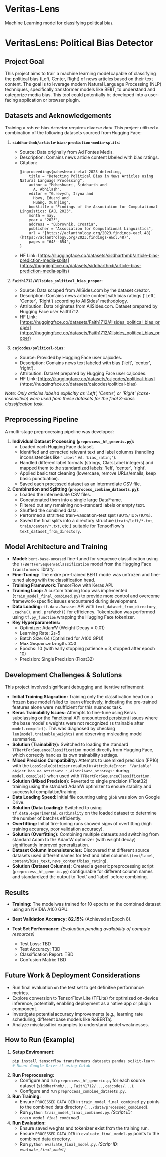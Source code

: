 # Veritas-Lens
Machine Learning model for classifying political bias.
# VeritasLens: Political Bias Detector

## Project Goal

This project aims to train a machine learning model capable of classifying the political bias (Left, Center, Right) of news articles based on their text content. The goal is to leverage modern Natural Language Processing (NLP) techniques, specifically transformer models like BERT, to understand and categorize media bias. This tool could potentially be developed into a user-facing application or browser plugin.

## Datasets and Acknowledgements

Training a robust bias detector requires diverse data. This project utilized a combination of the following datasets sourced from Hugging Face:

1.  **`siddharthmb/article-bias-prediction-media-splits`**:
    * Source: Data originally from Ad Fontes Media.
    * Description: Contains news article content labeled with bias ratings.
    * Citation:
        ```
        @inproceedings{maheshwari-etal-2023-detecting,
            title = "Detecting Political Bias in News Articles using Natural Language Processing",
            author = "Maheshwari, Siddharth and
              A, Abhilash",
            editor = "Gurevych, Iryna and
              Hovy, Eduard and
              Huang, Xuanjing",
            booktitle = "Findings of the Association for Computational Linguistics: EACL 2023",
            month = may,
            year = "2023",
            address = "Dubrovnik, Croatia",
            publisher = "Association for Computational Linguistics",
            url = "[https://aclanthology.org/2023.findings-eacl.48](https://aclanthology.org/2023.findings-eacl.48)",
            pages = "648--654",
        }
        ```
    * HF Link: [https://huggingface.co/datasets/siddharthmb/article-bias-prediction-media-splits](https://huggingface.co/datasets/siddharthmb/article-bias-prediction-media-splits)

2.  **`Faith1712/Allsides_political_bias_proper`**:
    * Source: Data scraped from AllSides.com by the dataset creator.
    * Description: Contains news article content with bias ratings ('Left', 'Center', 'Right') according to AllSides' methodology.
    * Attribution: Data originates from AllSides.com. Dataset prepared by Hugging Face user Faith1712.
    * HF Link: [https://huggingface.co/datasets/Faith1712/Allsides_political_bias_proper](https://huggingface.co/datasets/Faith1712/Allsides_political_bias_proper)

3.  **`cajcodes/political-bias`**:
    * Source: Provided by Hugging Face user cajcodes.
    * Description: Contains news text labeled with bias ('left', 'center', 'right').
    * Attribution: Dataset prepared by Hugging Face user cajcodes.
    * HF Link: [https://huggingface.co/datasets/cajcodes/political-bias](https://huggingface.co/datasets/cajcodes/political-bias)

*Note: Only articles labeled explicitly as 'Left', 'Center', or 'Right' (case-insensitive) were used from these datasets for the final 3-class classification task.*

## Preprocessing Pipeline

A multi-stage preprocessing pipeline was developed:

1.  **Individual Dataset Processing (`preprocess_hf_generic.py`):**
    * Loaded each Hugging Face dataset.
    * Identified and extracted relevant text and label columns (handling inconsistencies like `'label'` vs. `'bias_rating'`).
    * Handled different label formats (strings, ClassLabel integers) and mapped them to the standardized labels: 'left', 'center', 'right'.
    * Applied basic text cleaning (lowercase, remove URLs/emails, keep basic punctuation).
    * Saved each processed dataset as an intermediate CSV file.
2.  **Combination and Splitting (`preprocess_combine_datasets.py`):**
    * Loaded the intermediate CSV files.
    * Concatenated them into a single large DataFrame.
    * Filtered out any remaining non-standard labels or empty text.
    * Shuffled the combined data.
    * Performed a stratified train-validation-test split (80%/10%/10%).
    * Saved the final splits into a directory structure (`train/left/*.txt`, `train/center/*.txt`, etc.) suitable for TensorFlow's `text_dataset_from_directory`.

## Model Architecture and Training

* **Model:** `bert-base-uncased` fine-tuned for sequence classification using the `TFBertForSequenceClassification` model from the Hugging Face `transformers` library.
* **Fine-Tuning:** The entire pre-trained BERT model was unfrozen and fine-tuned along with the classification head.
* **Training Framework:** TensorFlow with Keras API.
* **Training Loop:** A custom training loop was implemented (`train_model_final_combined.py`) to provide more control and overcome framework-specific issues encountered during development.
* **Data Loading:** `tf.data.Dataset` API with `text_dataset_from_directory`, `.cache()`, and `.prefetch()` for efficiency. Tokenization was performed using `tf.py_function` wrapping the Hugging Face tokenizer.
* **Key Hyperparameters:**
    * Optimizer: AdamW (Weight Decay = 0.01)
    * Learning Rate: 2e-5
    * Batch Size: 64 (Optimized for A100 GPU)
    * Max Sequence Length: 256
    * Epochs: 10 (with early stopping patience = 3, stopped after epoch 10)
    * Precision: Single Precision (Float32)

## Development Challenges & Solutions

This project involved significant debugging and iterative refinement:

* **Initial Training Stagnation:** Training only the classification head on a frozen base model failed to learn effectively, indicating the pre-trained features alone were insufficient for this nuanced task.
* **Keras Trainability Issues:** Attempts to fine-tune using Keras subclassing or the Functional API encountered persistent issues where the base model's weights were not recognized as trainable after `model.compile()`. This was diagnosed by checking `len(model.trainable_weights)` and observing misleading model summaries.
* **Solution (Trainability):** Switched to loading the standard `TFBertForSequenceClassification` model directly from Hugging Face, which correctly handles its own trainability settings.
* **Mixed Precision Compatibility:** Attempts to use mixed precision (FP16) with the `LossScaleOptimizer` resulted in `AttributeError: 'Variable' object has no attribute '_distribute_strategy'` during `model.compile()` when used with `TFBertForSequenceClassification`.
* **Solution (Mixed Precision):** Reverted to single precision (Float32) training using the standard AdamW optimizer to ensure stability and successful compilation/training.
* **Data Loading Speed:** Initial file counting using `glob` was slow on Google Drive.
* **Solution (Data Loading):** Switched to using `tf.data.experimental.cardinality` on the loaded dataset to determine the number of batches efficiently.
* **Overfitting:** Initial fine-tuning runs showed signs of overfitting (high training accuracy, poor validation accuracy).
* **Solution (Overfitting):** Combining multiple datasets and switching from standard Adam to the AdamW optimizer (with weight decay) significantly improved generalization.
* **Dataset Column Inconsistencies:** Discovered that different source datasets used different names for text and label columns (`text`/`label`, `content`/`bias_text`, `news_content`/`bias_rating`).
* **Solution (Dataset Columns):** Created a generic preprocessing script (`preprocess_hf_generic.py`) configurable for different column names and standardized the output to 'text' and 'label' before combining.

## Results

* **Training:** The model was trained for 10 epochs on the combined dataset using an NVIDIA A100 GPU.
* **Best Validation Accuracy:** **82.15%** (Achieved at Epoch 8).
* **Test Set Performance:** *(Evaluation pending availability of compute resources)*

    * Test Loss: TBD
    * Test Accuracy: TBD
    * Classification Report: TBD
    * Confusion Matrix: TBD

## Future Work & Deployment Considerations

* Run final evaluation on the test set to get definitive performance metrics.
* Explore conversion to TensorFlow Lite (TFLite) for optimized on-device inference, potentially enabling deployment as a native app or plugin component.
* Investigate potential accuracy improvements (e.g., learning rate scheduling, different base models like RoBERTa).
* Analyze misclassified examples to understand model weaknesses.

## How to Run (Example)

1.  **Setup Environment:**
    ```bash
    pip install tensorflow transformers datasets pandas scikit-learn
    # Mount Google Drive if using Colab
    ```
2.  **Run Preprocessing:**
    * Configure and run `preprocess_hf_generic.py` for each source dataset (`siddharthmb/...`, `Faith1712/...`, `cajcodes/...`).
    * Configure and run `preprocess_combine_datasets.py`.
3.  **Run Training:**
    * Ensure `PROCESSED_DATA_DIR` in `train_model_final_combined.py` points to the combined data directory (`.../data/processed_combined`).
    * Run `python train_model_final_combined.py`. *(Script ID: `train_model_final_combined`)*
4.  **Run Evaluation:**
    * Ensure saved weights and tokenizer exist from the training run.
    * Ensure `PROCESSED_DATA_DIR` in `evaluate_final_model.py` points to the combined data directory.
    * Run `python evaluate_final_model.py`. *(Script ID: `evaluate_final_model`)*
